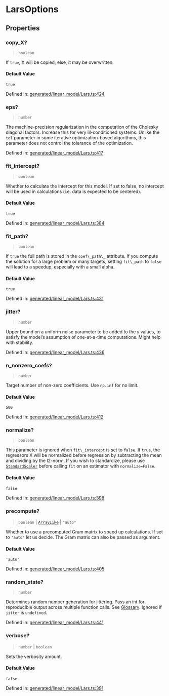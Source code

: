 # LarsOptions

## Properties

### copy\_X?

> `boolean`

If `true`, X will be copied; else, it may be overwritten.

#### Default Value

`true`

Defined in:  [generated/linear\_model/Lars.ts:424](https://github.com/transitive-bullshit/scikit-learn-ts/blob/122b3c0/packages/sklearn/src/generated/linear_model/Lars.ts#L424)

### eps?

> `number`

The machine-precision regularization in the computation of the Cholesky diagonal factors. Increase this for very ill-conditioned systems. Unlike the `tol` parameter in some iterative optimization-based algorithms, this parameter does not control the tolerance of the optimization.

Defined in:  [generated/linear\_model/Lars.ts:417](https://github.com/transitive-bullshit/scikit-learn-ts/blob/122b3c0/packages/sklearn/src/generated/linear_model/Lars.ts#L417)

### fit\_intercept?

> `boolean`

Whether to calculate the intercept for this model. If set to false, no intercept will be used in calculations (i.e. data is expected to be centered).

#### Default Value

`true`

Defined in:  [generated/linear\_model/Lars.ts:384](https://github.com/transitive-bullshit/scikit-learn-ts/blob/122b3c0/packages/sklearn/src/generated/linear_model/Lars.ts#L384)

### fit\_path?

> `boolean`

If `true` the full path is stored in the `coef\_path\_` attribute. If you compute the solution for a large problem or many targets, setting `fit\_path` to `false` will lead to a speedup, especially with a small alpha.

#### Default Value

`true`

Defined in:  [generated/linear\_model/Lars.ts:431](https://github.com/transitive-bullshit/scikit-learn-ts/blob/122b3c0/packages/sklearn/src/generated/linear_model/Lars.ts#L431)

### jitter?

> `number`

Upper bound on a uniform noise parameter to be added to the `y` values, to satisfy the model’s assumption of one-at-a-time computations. Might help with stability.

Defined in:  [generated/linear\_model/Lars.ts:436](https://github.com/transitive-bullshit/scikit-learn-ts/blob/122b3c0/packages/sklearn/src/generated/linear_model/Lars.ts#L436)

### n\_nonzero\_coefs?

> `number`

Target number of non-zero coefficients. Use `np.inf` for no limit.

#### Default Value

`500`

Defined in:  [generated/linear\_model/Lars.ts:412](https://github.com/transitive-bullshit/scikit-learn-ts/blob/122b3c0/packages/sklearn/src/generated/linear_model/Lars.ts#L412)

### normalize?

> `boolean`

This parameter is ignored when `fit\_intercept` is set to `false`. If `true`, the regressors X will be normalized before regression by subtracting the mean and dividing by the l2-norm. If you wish to standardize, please use [`StandardScaler`](sklearn.preprocessing.StandardScaler.html#sklearn.preprocessing.StandardScaler "sklearn.preprocessing.StandardScaler") before calling `fit` on an estimator with `normalize=False`.

#### Default Value

`false`

Defined in:  [generated/linear\_model/Lars.ts:398](https://github.com/transitive-bullshit/scikit-learn-ts/blob/122b3c0/packages/sklearn/src/generated/linear_model/Lars.ts#L398)

### precompute?

> `boolean` \| [`ArrayLike`](../types/ArrayLike.md) \| `"auto"`

Whether to use a precomputed Gram matrix to speed up calculations. If set to `'auto'` let us decide. The Gram matrix can also be passed as argument.

#### Default Value

`'auto'`

Defined in:  [generated/linear\_model/Lars.ts:405](https://github.com/transitive-bullshit/scikit-learn-ts/blob/122b3c0/packages/sklearn/src/generated/linear_model/Lars.ts#L405)

### random\_state?

> `number`

Determines random number generation for jittering. Pass an int for reproducible output across multiple function calls. See [Glossary](../../glossary.html#term-random_state). Ignored if `jitter` is `undefined`.

Defined in:  [generated/linear\_model/Lars.ts:441](https://github.com/transitive-bullshit/scikit-learn-ts/blob/122b3c0/packages/sklearn/src/generated/linear_model/Lars.ts#L441)

### verbose?

> `number` \| `boolean`

Sets the verbosity amount.

#### Default Value

`false`

Defined in:  [generated/linear\_model/Lars.ts:391](https://github.com/transitive-bullshit/scikit-learn-ts/blob/122b3c0/packages/sklearn/src/generated/linear_model/Lars.ts#L391)
